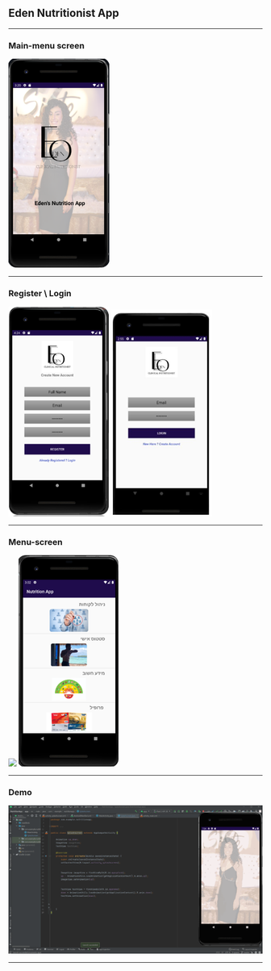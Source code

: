 ## Eden Nutritionist App

---

### Main-menu screen
<img src="img/Main-menu.png" width=200>

---

### Register \ Login
<img src="img/Register.png" width=200> <img src="img/Login.png" width=200>

---

### Menu-screen
<img src="Menu-screen.png" width=200> <img src="img/Menu-screen.png" width=200>

---

### Demo
<img src="img/Demo.gif" width=650>

---
